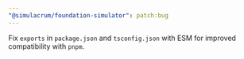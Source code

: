 ```yaml
---
"@simulacrum/foundation-simulator": patch:bug
---
```


Fix `exports` in `package.json` and `tsconfig.json` with ESM for improved compatibility with `pnpm`.
